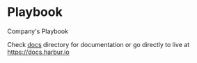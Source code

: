 # Playbook

Company's Playbook

Check [docs] directory for documentation or go directly to live at https://docs.harbur.io

[docs]: /docs
